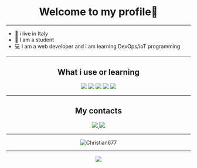 <h1 align="center">Welcome to my profile👋</h1>

<hr>
  <ul>
  <li> 🏡 i live in Italy </li>
  <li> 🏫 I am a student </li>
  <li> 💻 I am a web developer and i am learning DevOps/ioT programming
 </li>
  </ul>
 <hr>

<h2 align="center"> What i use or learning</h2>
<p align="center">
<img src="https://img.shields.io/badge/JavaScript-orange?style=for-the-badge&logo=javascript&logoColor=white" />
<img src="https://img.shields.io/badge/Azure-blue?style=for-the-badge&logo=azure&logoColor=white" />
<img src="https://img.shields.io/badge/c-sharp-purple?style=for-the-badge&logo=c-sharp&logoColor=white" />
<img src="https://img.shields.io/badge/MySql-black?style=for-the-badge&logo=mysql#&logoColor=white" />
<img src="https://img.shields.io/badge/Docker-2CA5E0?style=for-the-badge&logo=docker&logoColor=white"/>


  
</p>
<hr>

<h2 align='center'>My contacts</h2>
<p align='center'>

</a>
<a href='https://stackoverflow.com/users/17805233/christian677'>
<img src=https://img.shields.io/badge/STACKOVERFLOW-fc7703?style=for-the-badge&logo=stackoverflow&logoColor=white />
</a>
<a href='mailto:christiancontactsit@gmail.com'>
<img src=https://img.shields.io/badge/EMAIL-eb3434?style=for-the-badge&logo=gmail&logoColor=white />
</a>
</p>
<hr>
<p align="center"><img src="https://github-readme-stats.vercel.app/api?username=Christian677&show_icons=true&count_private=true&" alt="Christian677" /></p>
<hr>
<p align="center"><img src="https://github-readme-stats.vercel.app/api/top-langs/?username=Christian677&layout=compact&theme=chartreuse-dark&langs_count=8" /></p>




